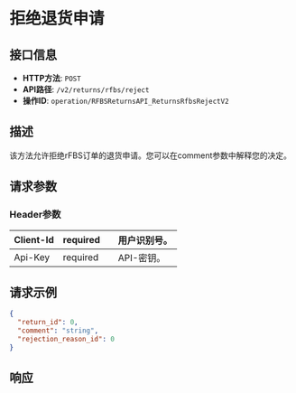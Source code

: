 # 拒绝退货申请

## 接口信息

- **HTTP方法**: `POST`
- **API路径**: `/v2/returns/rfbs/reject`
- **操作ID**: `operation/RFBSReturnsAPI_ReturnsRfbsRejectV2`

## 描述

该方法允许拒绝rFBS订单的退货申请。您可以在comment参数中解释您的决定。

## 请求参数

### Header参数

| Client-Id | required |  | 用户识别号。 |
|---|---|---|---|
| Api-Key | required |  | API-密钥。 |

## 请求示例

```json
{
  "return_id": 0,
  "comment": "string",
  "rejection_reason_id": 0
}
```

## 响应
